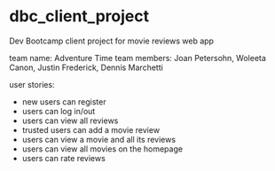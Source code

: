 # dbc_client_project
Dev Bootcamp client project for movie reviews web app

team name: Adventure Time
team members: Joan Petersohn, Woleeta Canon, Justin Frederick, Dennis Marchetti

user stories:

  - new users can register
  - users can log in/out
  - users can view all reviews
  - trusted users can add a movie review
  - users can view a movie and all its reviews
  - users can view all movies on the homepage
  - users can rate reviews

